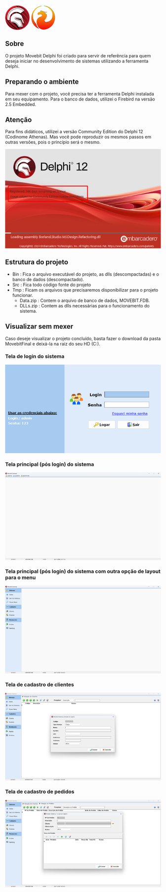 <img src="prints/delphi.png" width="79px" height="79px" alt="Logotipo do Delphi"> <img src="prints/firebird.png" width="79px" height="79px" alt="Logotipo do firebird">

## Sobre
O projeto Movebit Delphi foi criado para servir de referência para quem deseja iniciar no desenvolvimento de sistemas utilizando a ferramenta Delphi.

## Preparando o ambiente
Para mexer com o projeto, você precisa ter a ferramenta Delphi instalada em seu equipamento. Para o banco de dados, utilizei o Firebird na versão 2.5 Embedded.

## Atenção
Para fins didáticos, utilizei a versão Community Edition do Delphi 12 (Codinome Athenas). 
Mas você pode reproduzir os mesmos passos em outras versões, pois o princípio será o mesmo.

<img src="prints/print001.png">

## Estrutura do projeto
- Bin : Fica o arquivo executável do projeto, as dlls (descompactadas) e o banco de dados (descompactado).
- Src : Fica todo código fonte do projeto
- Tmp : Ficam os arquivos que precisaremos disponibilizar para o projeto funcionar.
  - Data.zip : Contem o arquivo de banco de dados, MOVEBIT.FDB.
  - DLLs.zip : Contem as dlls necessárias para o funcionamento do sistema.
  
## Visualizar sem mexer
Caso deseje visualizar o projeto concluído, basta fazer o download da pasta MovebitFinal e deixá-la na raiz do seu HD (C:\). 

### Tela de login do sistema

<img src="prints/print002.png">

### Tela principal (pós login) do sistema

<img src="prints/print003.png">

### Tela principal (pós login) do sistema com outra opção de layout para o menu

<img src="prints/print004.png">

### Tela de cadastro de clientes

<img src="prints/print005.png">

### Tela de cadastro de pedidos

<img src="prints/print006.png">
